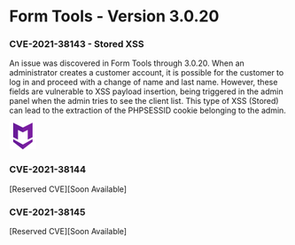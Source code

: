 # Form Tools - Version 3.0.20

### CVE-2021-38143 - Stored XSS
An issue was discovered in Form Tools through 3.0.20.
When an administrator creates a customer account, it is possible for the customer to log in and proceed with a change of name and last name. However, these fields are vulnerable to XSS payload insertion, being triggered in the admin panel when the admin tries to see the client list. This type of XSS (Stored) can lead to the extraction of the PHPSESSID cookie belonging to the admin.

![alt text](https://github.com/adam-p/markdown-here/raw/master/src/common/images/icon48.png "Logo Title Text 1")
### CVE-2021-38144
[Reserved CVE][Soon Available]

### CVE-2021-38145
[Reserved CVE][Soon Available]

